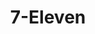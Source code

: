 ---
title: "7-Eleven"
url: /mesquite/7-eleven-faithon-p-lucas-senior-boulevard/
shop: Lebensmittel
---